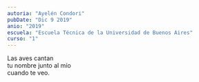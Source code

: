 ```yaml
---
autoria: "Ayelén Condori"
pubDate: "Dic 9 2019"
anio: "2019"
escuela: "Escuela Técnica de la Universidad de Buenos Aires"
curso: "1"
---
```

Las aves cantan\
tu nombre junto al mío\
cuando te veo.